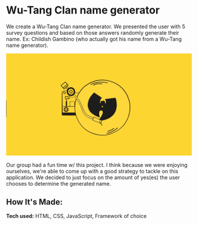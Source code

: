 # Wu-Tang Clan name generator
We create a Wu-Tang Clan name generator. We presented the user with 5 survey questions and based on those answers randomly generate their name. Ex: Childish Gambino (who actually got his name from a Wu-Tang name generator).

![alt tag](wu.png)

Our group had a fun time w/ this project. I think because we were enjoying ourselves, we're able to come up with a good strategy to tackle on this application. We decided to just focus on the amount of yes(es) the user chooses to determine the generated name.

## How It's Made:

**Tech used:** HTML, CSS, JavaScript, Framework of choice
